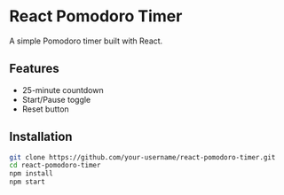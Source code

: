 # React Pomodoro Timer

A simple Pomodoro timer built with React.

## Features

- 25-minute countdown
- Start/Pause toggle
- Reset button

## Installation

```bash
git clone https://github.com/your-username/react-pomodoro-timer.git
cd react-pomodoro-timer
npm install
npm start
